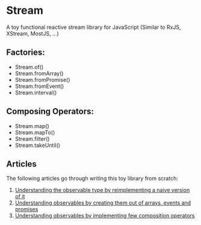 # Stream

A toy functional reactive stream library for JavaScript (Similar to RxJS, XStream, MostJS, ...)

## Factories:

- Stream.of()
- Stream.fromArray()
- Stream.fromPromise()
- Stream.fromEvent()
- Stream.interval()

## Composing Operators:

- Stream.map()
- Stream.mapTo()
- Stream.filter()
- Stream.takeUntil()

## Articles

The following articles go through writing this toy library from scratch:

1. [Understanding the observable type by reimplementing a naive version of it](http://nick.balestra.ch/2016/Understanding-the-observable-type/)
2. [Understanding observables by creating them out of arrays, events and promises](http://nick.balestra.ch/2016/creating-observables/)
3. [Understanding observables by implementing few composition operators](http://nick.balestra.ch/2016/composing-observables/)
